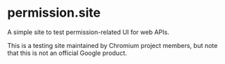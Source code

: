 # permission.site

A simple site to test permission-related UI for web APIs.

This is a testing site maintained by Chromium project members, but note that this is not an official Google product.
